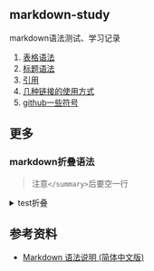 ## markdown-study
markdown语法测试、学习记录

1. [表格语法](test/test-table.md)
2. [标题语法](test/test-title.md)
3. [引用](test/test-quote.md)
4. [几种链接的使用方式](test/link/)
5. [github一些符号](test/github-test.md)

## 更多
### markdown折叠语法
> 注意`</summary>`后要空一行
<details>
<summary>test折叠</summary>

- [abc](http://xxx.com)
- [xx](#xxx)
- [xx](#xxx-1)
- 3
- 4
- n
### xxx
a
> xxx
#### xxx
b
</details>


## 参考资料
- [Markdown 语法说明 (简体中文版)](http://wow.kuapp.com/markdown/index.html)
